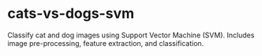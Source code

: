 # cats-vs-dogs-svm
Classify cat and dog images using Support Vector Machine (SVM). Includes image pre-processing, feature extraction, and classification.
